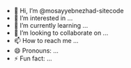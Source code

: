 - 👋 Hi, I’m @mosayyebnezhad-sitecode
- 👀 I’m interested in ...
- 🌱 I’m currently learning ...
- 💞️ I’m looking to collaborate on ...
- 📫 How to reach me ...
- 😄 Pronouns: ...
- ⚡ Fun fact: ...

<!---
mosayyebnezhad-sitecode/mosayyebnezhad-sitecode is a ✨ special ✨ repository because its `README.md` (this file) appears on your GitHub profile.
You can click the Preview link to take a look at your changes.
--->
